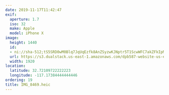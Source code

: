 ```yaml
---
date: 2019-11-17T11:42:47
exif:
  aperture: 1.7
  iso: 32
  make: Apple
  model: iPhone X
image:
  height: 1440
  id:
  - ni://sha-512;tS5SRD0wM0Blq7JqUqEzfk8AnZSyzwKJNptr5T1ScwWFC7akZFkIpM5a4NZ7LW3fY3bQ7pJHrdsuD7Onj304fg
  url: https://s3.dualstack.us-east-1.amazonaws.com/dpb587-website-us-east-1/asset/gallery/2019-san-diego/b3e63438-4dda-c2ed-812d-fd1636dafa2e~1920.jpg
  width: 1920
location:
  latitude: 32.72109722222223
  longitude: -117.17384444444446
ordering: 19
title: IMG_8469.heic
---
```

